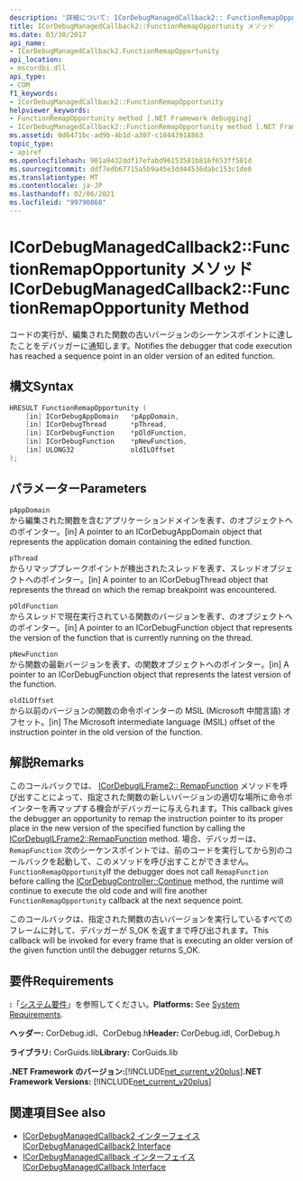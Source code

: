 ```yaml
---
description: '詳細について: ICorDebugManagedCallback2:: FunctionRemapOpportunity メソッド'
title: ICorDebugManagedCallback2::FunctionRemapOpportunity メソッド
ms.date: 03/30/2017
api_name:
- ICorDebugManagedCallback2.FunctionRemapOpportunity
api_location:
- mscordbi.dll
api_type:
- COM
f1_keywords:
- ICorDebugManagedCallback2::FunctionRemapOpportunity
helpviewer_keywords:
- FunctionRemapOpportunity method [.NET Framework debugging]
- ICorDebugManagedCallback2::FunctionRemapOpportunity method [.NET Framework debugging]
ms.assetid: 0d6471bc-ad9b-4b1d-a307-c10443918863
topic_type:
- apiref
ms.openlocfilehash: 901a9432ddf17efabd96153581b816f653ff501d
ms.sourcegitcommit: ddf7edb67715a5b9a45e3dd44536dabc153c1de0
ms.translationtype: MT
ms.contentlocale: ja-JP
ms.lasthandoff: 02/06/2021
ms.locfileid: "99790868"
---
```

# <a name="icordebugmanagedcallback2functionremapopportunity-method"></a><span data-ttu-id="ed613-103">ICorDebugManagedCallback2::FunctionRemapOpportunity メソッド</span><span class="sxs-lookup"><span data-stu-id="ed613-103">ICorDebugManagedCallback2::FunctionRemapOpportunity Method</span></span>

<span data-ttu-id="ed613-104">コードの実行が、編集された関数の古いバージョンのシーケンスポイントに達したことをデバッガーに通知します。</span><span class="sxs-lookup"><span data-stu-id="ed613-104">Notifies the debugger that code execution has reached a sequence point in an older version of an edited function.</span></span>  
  
## <a name="syntax"></a><span data-ttu-id="ed613-105">構文</span><span class="sxs-lookup"><span data-stu-id="ed613-105">Syntax</span></span>  
  
```cpp  
HRESULT FunctionRemapOpportunity (  
    [in] ICorDebugAppDomain   *pAppDomain,  
    [in] ICorDebugThread      *pThread,  
    [in] ICorDebugFunction    *pOldFunction,  
    [in] ICorDebugFunction    *pNewFunction,  
    [in] ULONG32              oldILOffset  
);  
```  
  
## <a name="parameters"></a><span data-ttu-id="ed613-106">パラメーター</span><span class="sxs-lookup"><span data-stu-id="ed613-106">Parameters</span></span>  

 `pAppDomain`  
 <span data-ttu-id="ed613-107">から編集された関数を含むアプリケーションドメインを表す、のオブジェクトへのポインター。</span><span class="sxs-lookup"><span data-stu-id="ed613-107">[in] A pointer to an ICorDebugAppDomain object that represents the application domain containing the edited function.</span></span>  
  
 `pThread`  
 <span data-ttu-id="ed613-108">からリマップブレークポイントが検出されたスレッドを表す、スレッドオブジェクトへのポインター。</span><span class="sxs-lookup"><span data-stu-id="ed613-108">[in] A pointer to an ICorDebugThread object that represents the thread on which the remap breakpoint was encountered.</span></span>  
  
 `pOldFunction`  
 <span data-ttu-id="ed613-109">からスレッドで現在実行されている関数のバージョンを表す、のオブジェクトへのポインター。</span><span class="sxs-lookup"><span data-stu-id="ed613-109">[in] A pointer to an ICorDebugFunction object that represents the version of the function that is currently running on the thread.</span></span>  
  
 `pNewFunction`  
 <span data-ttu-id="ed613-110">から関数の最新バージョンを表す、の関数オブジェクトへのポインター。</span><span class="sxs-lookup"><span data-stu-id="ed613-110">[in] A pointer to an ICorDebugFunction object that represents the latest version of the function.</span></span>  
  
 `oldILOffset`  
 <span data-ttu-id="ed613-111">から以前のバージョンの関数の命令ポインターの MSIL (Microsoft 中間言語) オフセット。</span><span class="sxs-lookup"><span data-stu-id="ed613-111">[in] The Microsoft intermediate language (MSIL) offset of the instruction pointer in the old version of the function.</span></span>  
  
## <a name="remarks"></a><span data-ttu-id="ed613-112">解説</span><span class="sxs-lookup"><span data-stu-id="ed613-112">Remarks</span></span>  

 <span data-ttu-id="ed613-113">このコールバックでは、 [ICorDebugILFrame2:: RemapFunction](icordebugilframe2-remapfunction-method.md) メソッドを呼び出すことによって、指定された関数の新しいバージョンの適切な場所に命令ポインターを再マップする機会がデバッガーに与えられます。</span><span class="sxs-lookup"><span data-stu-id="ed613-113">This callback gives the debugger an opportunity to remap the instruction pointer to its proper place in the new version of the specified function by calling the [ICorDebugILFrame2::RemapFunction](icordebugilframe2-remapfunction-method.md) method.</span></span> <span data-ttu-id="ed613-114">場合、デバッガーは、 `RemapFunction` 次のシーケンスポイント[](icordebugcontroller-continue-method.md)では、前のコードを実行してから別のコールバックを起動して、このメソッドを呼び出すことができません。 `FunctionRemapOpportunity`</span><span class="sxs-lookup"><span data-stu-id="ed613-114">If the debugger does not call `RemapFunction` before calling the [ICorDebugController::Continue](icordebugcontroller-continue-method.md) method, the runtime will continue to execute the old code and will fire another `FunctionRemapOpportunity` callback at the next sequence point.</span></span>  
  
 <span data-ttu-id="ed613-115">このコールバックは、指定された関数の古いバージョンを実行しているすべてのフレームに対して、デバッガーが S_OK を返すまで呼び出されます。</span><span class="sxs-lookup"><span data-stu-id="ed613-115">This callback will be invoked for every frame that is executing an older version of the given function until the debugger returns S_OK.</span></span>  
  
## <a name="requirements"></a><span data-ttu-id="ed613-116">要件</span><span class="sxs-lookup"><span data-stu-id="ed613-116">Requirements</span></span>  

 <span data-ttu-id="ed613-117">**:**「[システム要件](../../get-started/system-requirements.md)」を参照してください。</span><span class="sxs-lookup"><span data-stu-id="ed613-117">**Platforms:** See [System Requirements](../../get-started/system-requirements.md).</span></span>  
  
 <span data-ttu-id="ed613-118">**ヘッダー:** CorDebug.idl、CorDebug.h</span><span class="sxs-lookup"><span data-stu-id="ed613-118">**Header:** CorDebug.idl, CorDebug.h</span></span>  
  
 <span data-ttu-id="ed613-119">**ライブラリ:** CorGuids.lib</span><span class="sxs-lookup"><span data-stu-id="ed613-119">**Library:** CorGuids.lib</span></span>  
  
 <span data-ttu-id="ed613-120">**.NET Framework のバージョン:**[!INCLUDE[net_current_v20plus](../../../../includes/net-current-v20plus-md.md)]</span><span class="sxs-lookup"><span data-stu-id="ed613-120">**.NET Framework Versions:** [!INCLUDE[net_current_v20plus](../../../../includes/net-current-v20plus-md.md)]</span></span>  
  
## <a name="see-also"></a><span data-ttu-id="ed613-121">関連項目</span><span class="sxs-lookup"><span data-stu-id="ed613-121">See also</span></span>

- [<span data-ttu-id="ed613-122">ICorDebugManagedCallback2 インターフェイス</span><span class="sxs-lookup"><span data-stu-id="ed613-122">ICorDebugManagedCallback2 Interface</span></span>](icordebugmanagedcallback2-interface.md)
- [<span data-ttu-id="ed613-123">ICorDebugManagedCallback インターフェイス</span><span class="sxs-lookup"><span data-stu-id="ed613-123">ICorDebugManagedCallback Interface</span></span>](icordebugmanagedcallback-interface.md)

